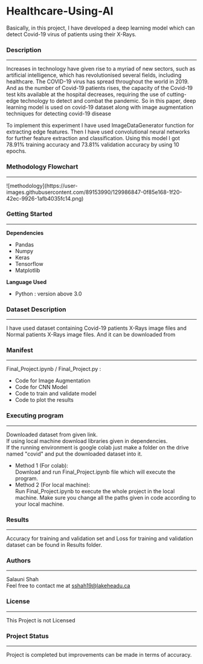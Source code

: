 # Healthcare-Using-AI
<p>Basically, in this project, I have developed a deep learning model which can detect Covid-19 virus of patients using their X-Rays.</p>
<h3>Description</h3><hr>
<p>Increases in technology have given rise to a myriad of new sectors, such as artificial intelligence, which has revolutionised several fields, including healthcare. The COVID-19 virus has spread throughout the world in 2019. And
as the number of Covid-19 patients rises, the capacity of the Covid-19 test kits available at the hospital decreases, requiring the use of cutting-edge technology to detect and combat the pandemic. So in this paper, deep learning model is used on covid-19 dataset along with image augmentation techniques for detecting covid-19 disease</p>
<p>
To implement this experiment I have used ImageDataGenerator function for extracting edge features. Then I have used convolutional neural networks for further feature extraction and classification. Using this model I got 78.91% training accuracy and 73.81% validation accuracy by using 10 epochs.</p>
<h3>Methodology Flowchart</h3><hr>![methodology](https://user-images.githubusercontent.com/89153990/129986847-0f85e168-1f20-42ec-9926-1afb4035fc14.png)

<h3>Getting Started</h3><hr>
<b>Dependencies</b>
 <ul>
<li>Pandas</li>
<li>Numpy</li>
<li>Keras</li>
<li>Tensorflow</li>
<li>Matplotlib</li>
</ul>
<b>Language Used</b>
 <ul>
<li>Python : version above 3.0</li>
</ul>
<h3>Dataset Description</h3><hr>
I have used dataset containing Covid-19 patients X-Rays image files and Normal patients X-Rays image files. And it can be downloaded from <a href="https://www.kaggle.com/kristiyanlaoli/detecting-covid-19-from-chest-x-ray"></a>
<h3>Manifest</h3><hr>
Final_Project.ipynb / Final_Project.py :
<div>
  <ul>
    <li>Code for Image Augmentation</li>
    <li>Code for CNN Model</li>
    <li>Code to train and validate model</li>
    <li>Code to plot the results</li>
  </ul>
  </div>
<h3>Executing program</h3><hr>
<p>Downloaded dataset from given link.<br>
If using local machine download libraries given in dependencies.<br>
If the running environment is google colab just make a folder on the drive named "covid" and put the downloaded dataset into it.</p>
<ul><li>Method 1 (For colab):<br>Download and run Final_Project.ipynb file which will execute the program.</li>
<li>Method 2 (For local machine):<br>
Run Final_Project.ipynb to execute the whole project in the local machine. Make sure you change all the paths given in code according to your local machine.</li></ul>
<h3>Results</h3><hr>
<p>Accuracy for training and validation set and Loss for training and validation dataset can be found in Results folder.</p>
<h3>Authors</h3><hr>
Salauni Shah <br>
Feel free to contact me at <a href="mailto:sshah19@lakeheadu.ca">sshah19@lakeheadu.ca</a>
<h3>License</h3><hr>
This Project is not Licensed
<h3>Project Status</h3><hr>
Project is completed but improvements can be made in terms of accuracy.
